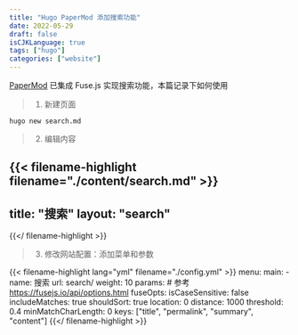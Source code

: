 ```yaml
---
title: "Hugo PaperMod 添加搜索功能"
date: 2022-05-29
draft: false
isCJKLanguage: true
tags: ["hugo"]
categories: ["website"]
---
```



[PaperMod](https://adityatelange.github.io/hugo-PaperMod/posts/papermod/papermod-features/#search-page) 已集成 Fuse.js 实现搜索功能，本篇记录下如何使用

> 1. 新建页面
```
hugo new search.md
```
> 2. 编辑内容

{{< filename-highlight filename="./content/search.md" >}}
---
title: "搜索"
layout: "search"
---
{{</ filename-highlight >}}

> 3. 修改网站配置：添加菜单和参数

{{< filename-highlight lang="yml" filename="./config.yml" >}}
menu:
    main:
        - name: 搜索
          url: search/
          weight: 10
params:
    # 参考 https://fusejs.io/api/options.html
    fuseOpts:
        isCaseSensitive: false
        includeMatches: true
        shouldSort: true
        location: 0
        distance: 1000
        threshold: 0.4
        minMatchCharLength: 0
        keys: ["title", "permalink", "summary", "content"]
{{</ filename-highlight >}}
